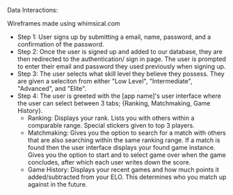 Data Interactions:

Wireframes made using whimsical.com

- Step 1: User signs up by submitting a email, name, password, and a confirmation of the password. 
- Step 2: Once the user is signed up and added to our database, they are then redirected to the authentication/ sign in page. The user is prompted to enter their email and password they used previously when signing up. 
- Step 3: The user selects what skill level they believe they possess. They are given a seleciton from either "Low Level", "Intermediate", "Advanced", and "Elite".
- Step 4: The user is greeted with the [app name]'s user interface where the user can select between 3 tabs; {Ranking, Matchmaking, Game History}. 
	- Ranking: Displays your rank. Lists you with others within a comparable range. Special stickers given to top 3 players. 
	- Matchmaking: Gives you the option to search for a match with others that are also searching within the same ranking range. If a match is found then the user interface displays your found game instance. Gives you the option to start and to select game over when the game concludes, after which each user writes down the score. 
	- Game History: Displays your recent games and how much points it added/subtracted from your ELO. This determines who you match up against in the future. 
